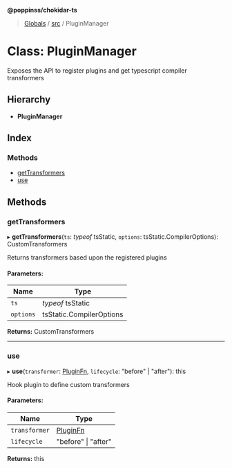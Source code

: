 **@poppinss/chokidar-ts**

> [Globals](../README.md) / [src](../modules/src.md) / PluginManager

# Class: PluginManager

Exposes the API to register plugins and get typescript compiler
transformers

## Hierarchy

* **PluginManager**

## Index

### Methods

* [getTransformers](src.pluginmanager.md#gettransformers)
* [use](src.pluginmanager.md#use)

## Methods

### getTransformers

▸ **getTransformers**(`ts`: *typeof* tsStatic, `options`: tsStatic.CompilerOptions): CustomTransformers

Returns transformers based upon the registered plugins

#### Parameters:

Name | Type |
------ | ------ |
`ts` | *typeof* tsStatic |
`options` | tsStatic.CompilerOptions |

**Returns:** CustomTransformers

___

### use

▸ **use**(`transformer`: [PluginFn](../modules/src.md#pluginfn), `lifecycle`: \"before\" \| \"after\"): this

Hook plugin to define custom transformers

#### Parameters:

Name | Type |
------ | ------ |
`transformer` | [PluginFn](../modules/src.md#pluginfn) |
`lifecycle` | \"before\" \| \"after\" |

**Returns:** this
